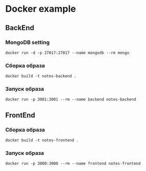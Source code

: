 # Docker example

## BackEnd
### MongoDB setting
`docker run -d -p 27017:27017 --name mongodb --rm mongo`

### Сборка образа
`docker build -t notes-backend .`

### Запуск образа
`docker run -p 3001:3001 --rm --name backend notes-backend`


## FrontEnd
### Сборка образа
`docker build -t notes-frontend .`

### Запуск образа
`docker run -p 3000:3000 --rm --name frontend notes-frontend`
